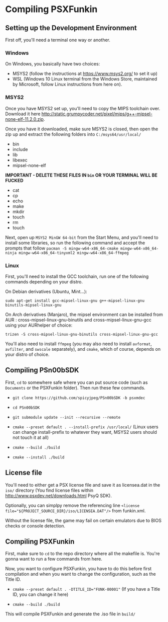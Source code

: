 # Compiling PSXFunkin

## Setting up the Development Environment
First off, you'll need a terminal one way or another.

### Windows
On Windows, you basically have two choices:
- MSYS2 (follow the instructions at https://www.msys2.org/ to set it up)
- WSL (Windows 10 Linux terminal from the Windows Store, maintained by Microsoft, follow Linux instructions from here on).

### MSYS2
Once you have MSYS2 set up, you'll need to copy the MIPS toolchain over. Download it here http://static.grumpycoder.net/pixel/mips/g++-mipsel-none-elf-11.2.0.zip.

Once you have it downloaded, make sure MSYS2 is closed, then open the zip up and extract the following folders into `C:/msys64/usr/local/`
- bin
- include
- lib
- libexec
- mipsel-none-elf

**IMPORTANT - DELETE THESE FILES IN `bin` OR YOUR TERMINAL WILL BE FUCKED**
- cat
- cp
- echo
- make
- mkdir
- touch
- rm
- touch

Next, open up `MSYS2 MinGW 64-bit` from the Start Menu, and you'll need to install some libraries, so run the following command and accept the prompts that follow `pacman -S mingw-w64-x86_64-cmake mingw-w64-x86_64-ninja mingw-w64-x86_64-tinyxml2 mingw-w64-x86_64-ffmpeg `

### Linux
First, you'll need to install the GCC toolchain, run one of the following commands depending on your distro.

On Debian derivatives (Ubuntu, Mint...):

`sudo apt-get install gcc-mipsel-linux-gnu g++-mipsel-linux-gnu binutils-mipsel-linux-gnu`

On Arch derivatives (Manjaro), the mipsel environment can be installed from AUR : cross-mipsel-linux-gnu-binutils and cross-mipsel-linux-gnu-gcc using your AURhelper of choice:

`trizen -S cross-mipsel-linux-gnu-binutils cross-mipsel-linux-gnu-gcc`

You'll also need to install `ffmpeg` (you may also need to install `avformat`, `avfilter`, and `swscale` separately), and `cmake`, which of course, depends on your distro of choice.

## Compiling PSn00bSDK
First, `cd` to somewhere safe where you can put source code (such as `Documents` or the PSXFunkin folder). Then run these few commands.

- `git clone https://github.com/spicyjpeg/PSn00bSDK -b psxmdec`

- `cd PSn00bSDK`

- `git submodule update --init --recursive --remote`

- `cmake --preset default . --install-prefix /usr/local/` (Linux users can change install-prefix to whatever they want, MSYS2 users should not touch it at all)

- `cmake --build ./build`

- `cmake --install ./build`

## License file
You'll need to either get a PSX license file and save it as licensea.dat in the `iso/` directory (You find license files within http://www.psxdev.net/downloads.html PsyQ SDK).

Optionally, you can simplpy remove the referencing line `<license file="${PROJECT_SOURCE_DIR}/iso/LICENSEA.DAT"/>` from funkin.xml.

Without the license file, the game may fail on certain emulators due to BIOS checks or console detection.

## Compiling PSXFunkin
First, make sure to `cd` to the repo directory where all the makefile is. You're gonna want to run a few commands from here.

Now, you want to configure PSXFunkin, you have to do this before first compilation and when you want to change the configuration, such as the Title ID.

- `cmake --preset default . -DTITLE_ID="FUNK-00001"` (If you have a Title ID, you can change it here)

- `cmake --build ./build`

This will compile PSXFunkin and generate the .iso file in `build/`
